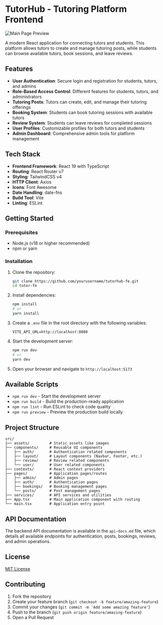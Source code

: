 # TutorHub - Tutoring Platform Frontend

![Main Page Preview](image/main.png)

A modern React application for connecting tutors and students. This platform allows tutors to create and manage tutoring posts, while students can browse available tutors, book sessions, and leave reviews.

## Features

- **User Authentication**: Secure login and registration for students, tutors, and admins
- **Role-Based Access Control**: Different features for students, tutors, and administrators
- **Tutoring Posts**: Tutors can create, edit, and manage their tutoring offerings
- **Booking System**: Students can book tutoring sessions with available tutors
- **Review System**: Students can leave reviews for completed sessions
- **User Profiles**: Customizable profiles for both tutors and students
- **Admin Dashboard**: Comprehensive admin tools for platform management

## Tech Stack

- **Frontend Framework**: React 19 with TypeScript
- **Routing**: React Router v7
- **Styling**: TailwindCSS v4
- **HTTP Client**: Axios
- **Icons**: Font Awesome
- **Date Handling**: date-fns
- **Build Tool**: Vite
- **Linting**: ESLint

## Getting Started

### Prerequisites

- Node.js (v18 or higher recommended)
- npm or yarn

### Installation

1. Clone the repository:
   ```bash
   git clone https://github.com/yourusername/tutorhub-fe.git
   cd tutor-fe
   ```

2. Install dependencies:
   ```bash
   npm install
   # or
   yarn install
   ```

3. Create a `.env` file in the root directory with the following variables:
   ```
   VITE_API_URL=http://localhost:8080
   ```

4. Start the development server:
   ```bash
   npm run dev
   # or
   yarn dev
   ```

5. Open your browser and navigate to `http://localhost:5173`

## Available Scripts

- `npm run dev` - Start the development server
- `npm run build` - Build the production-ready application
- `npm run lint` - Run ESLint to check code quality
- `npm run preview` - Preview the production build locally

## Project Structure

```
src/
├── assets/         # Static assets like images
├── components/     # Reusable UI components
│   ├── auth/       # Authentication related components
│   ├── layout/     # Layout components (Navbar, Footer, etc.)
│   ├── review/     # Review related components
│   └── user/       # User related components
├── contexts/       # React context providers
├── pages/          # Application pages/routes
│   ├── admin/      # Admin pages
│   ├── auth/       # Authentication pages
│   ├── bookings/   # Booking management pages
│   └── posts/      # Post management pages
├── services/       # API services and utilities
├── App.tsx         # Main application component with routing
└── main.tsx        # Application entry point
```

## API Documentation

The backend API documentation is available in the `api-docs.md` file, which details all available endpoints for authentication, posts, bookings, reviews, and admin operations.

## License

[MIT License](LICENSE)

## Contributing

1. Fork the repository
2. Create your feature branch (`git checkout -b feature/amazing-feature`)
3. Commit your changes (`git commit -m 'Add some amazing feature'`)
4. Push to the branch (`git push origin feature/amazing-feature`)
5. Open a Pull Request
